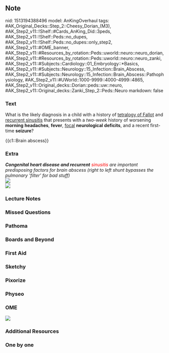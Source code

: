 ## Note
nid: 1513194388496
model: AnKingOverhaul
tags: #AK_Original_Decks::Step_2::Cheesy_Dorian_(M3), #AK_Step2_v11::!Shelf::#Cards_AnKing_Did::3peds, #AK_Step2_v11::!Shelf::Peds::no_dupes, #AK_Step2_v11::!Shelf::Peds::no_dupes::only_step2, #AK_Step2_v11::#OME_banner, #AK_Step2_v11::#Resources_by_rotation::Peds::uworld::neuro::neuro_dorian, #AK_Step2_v11::#Resources_by_rotation::Peds::uworld::neuro::neuro_zanki, #AK_Step2_v11::#Subjects::Cardiology::01_Embryology::*Basics, #AK_Step2_v11::#Subjects::Neurology::15_Infection::Brain_Abscess, #AK_Step2_v11::#Subjects::Neurology::15_Infection::Brain_Abscess::Pathophysiology, #AK_Step2_v11::#UWorld::1000-9999::4000-4999::4865, #AK_Step2_v11::Original_decks::Dorian::peds::uw::neuro, #AK_Step2_v11::Original_decks::Zanki_Step_2::Peds::Neuro
markdown: false

### Text
What is the likely diagnosis in a child with a history of
<u>tetralogy of Fallot</u> and <u>recurrent sinusitis</u> that
presents with a <i>two-week</i> history of worsening <b>morning</b>
<b>headaches</b>, <b>fever</b>, <u style="">focal</u>
<b>neurological</b> <b>deficits</b>, and a recent first-time
<b>seizure</b>?
<div>
  {{c1::Brain abscess}}
</div>

### Extra
<div>
  <i><b>Congenital heart disease and recurrent</b> <font color=
  "#FF0000" style="">sinusitis</font></i> <i>are important
  predisposing factors for brain abscess (right to left shunt
  bypasses the pulmonary 'filter' for bad stuff)</i>
</div>
<div><img src="brain%20ab.png"></div><img src="WTFFF.png">

### Lecture Notes


### Missed Questions


### Pathoma


### Boards and Beyond


### First Aid


### Sketchy


### Pixorize


### Physeo


### OME
<div class="ome-widget">
  <a href="https://onlinemeded.org?ref=anki"><img src=
  "_OME_AnkiFlashcards_General_3.png"></a>
</div>

### Additional Resources


### One by one

